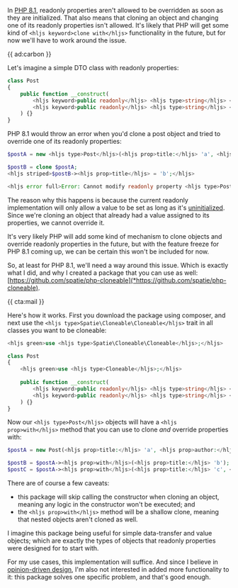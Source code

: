 In [PHP 8.1](/blog/new-in-php-81), readonly properties aren't allowed to be overridden as soon as they are initialized. That also means that cloning an object and changing one of its readonly properties isn't allowed. It's likely that PHP will get some kind of `<hljs keyword>clone with</hljs>` functionality in the future, but for now we'll have to work around the issue.

{{ ad:carbon }}

Let's imagine a simple DTO class with readonly properties:

```php
class Post
{
    public function __construct(
        <hljs keyword>public readonly</hljs> <hljs type>string</hljs> <hljs prop>$title</hljs>, 
        <hljs keyword>public readonly</hljs> <hljs type>string</hljs> <hljs prop>$author</hljs>,
    ) {}
}
```

PHP 8.1 would throw an error when you'd clone a post object and tried to override one of its readonly properties:

```php
$postA = new <hljs type>Post</hljs>(<hljs prop>title:</hljs> 'a', <hljs prop>author:</hljs> 'Brent');

$postB = clone $postA;
<hljs striped>$postB-><hljs prop>title</hljs> = 'b';</hljs>

<hljs error full>Error: Cannot modify readonly property <hljs type>Post</hljs>::<hljs prop>$title</hljs></hljs>
```

The reason why this happens is because the current readonly implementation will only allow a value to be set as long as it's [uninitialized](/blog/typed-properties-in-php-74#uninitialized). Since we're cloning an object that already had a value assigned to its properties, we cannot override it.

It's very likely PHP will add some kind of mechanism to clone objects and override readonly properties in the future, but with the feature freeze for PHP 8.1 coming up, we can be certain this won't be included for now.

So, at least for PHP 8.1, we'll need a way around this issue. Which is exactly what I did, and why I created a package that you can use as well: [https://github.com/spatie/php-cloneable](*https://github.com/spatie/php-cloneable).

{{ cta:mail }}

Here's how it works. First you download the package using composer, and next use the `<hljs type>Spatie\Cloneable\Cloneable</hljs>` trait in all classes you want to be cloneable:

```php
<hljs green>use <hljs type>Spatie\Cloneable\Cloneable</hljs>;</hljs>

class Post
{
    <hljs green>use <hljs type>Cloneable</hljs>;</hljs>
    
    public function __construct(
        <hljs keyword>public readonly</hljs> <hljs type>string</hljs> <hljs prop>$title</hljs>, 
        <hljs keyword>public readonly</hljs> <hljs type>string</hljs> <hljs prop>$author</hljs>
    ) {}
}
```

Now our `<hljs type>Post</hljs>` objects will have a `<hljs prop>with</hljs>` method that you can use to clone _and_ override properties with:

```php
$postA = new Post(<hljs prop>title:</hljs> 'a', <hljs prop>author:</hljs> 'Brent');

$postB = $postA-><hljs prop>with</hljs>(<hljs prop>title:</hljs> 'b');
$postC = $postA-><hljs prop>with</hljs>(<hljs prop>title:</hljs> 'c', <hljs prop>author:</hljs> 'Freek');
```

There are of course a few caveats:

- this package will skip calling the constructor when cloning an object, meaning any logic in the constructor won't be executed; and
- the `<hljs prop>with</hljs>` method will be a shallow clone, meaning that nested objects aren't cloned as well.

I imagine this package being useful for simple data-transfer and value objects; which are exactly the types of objects that readonly properties were designed for to start with.

For my use cases, this implementation will suffice. And since I believe in [opinion-driven design](/blog/opinion-driven-design), I'm also not interested in added more functionality to it: this package solves one specific problem, and that's good enough.
